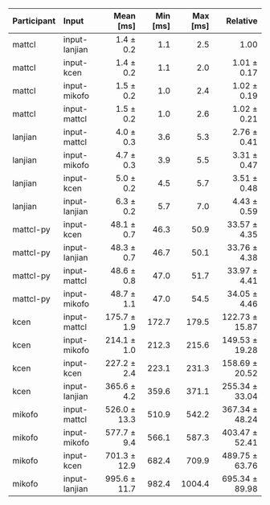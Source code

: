 | Participant | Input | Mean [ms] | Min [ms] | Max [ms] | Relative |
|:---|:---|---:|---:|---:|---:|
| mattcl | input-lanjian | 1.4 ± 0.2 | 1.1 | 2.5 | 1.00 |
| mattcl | input-kcen | 1.4 ± 0.2 | 1.1 | 2.0 | 1.01 ± 0.17 |
| mattcl | input-mikofo | 1.5 ± 0.2 | 1.0 | 2.4 | 1.02 ± 0.19 |
| mattcl | input-mattcl | 1.5 ± 0.2 | 1.0 | 2.6 | 1.02 ± 0.21 |
| lanjian | input-mattcl | 4.0 ± 0.3 | 3.6 | 5.3 | 2.76 ± 0.41 |
| lanjian | input-mikofo | 4.7 ± 0.3 | 3.9 | 5.5 | 3.31 ± 0.47 |
| lanjian | input-kcen | 5.0 ± 0.2 | 4.5 | 5.7 | 3.51 ± 0.48 |
| lanjian | input-lanjian | 6.3 ± 0.2 | 5.7 | 7.0 | 4.43 ± 0.59 |
| mattcl-py | input-kcen | 48.1 ± 0.7 | 46.3 | 50.9 | 33.57 ± 4.35 |
| mattcl-py | input-lanjian | 48.3 ± 0.7 | 46.7 | 50.1 | 33.76 ± 4.38 |
| mattcl-py | input-mattcl | 48.6 ± 0.8 | 47.0 | 51.7 | 33.97 ± 4.41 |
| mattcl-py | input-mikofo | 48.7 ± 1.1 | 47.0 | 54.5 | 34.05 ± 4.46 |
| kcen | input-mattcl | 175.7 ± 1.9 | 172.7 | 179.5 | 122.73 ± 15.87 |
| kcen | input-mikofo | 214.1 ± 1.0 | 212.3 | 215.6 | 149.53 ± 19.28 |
| kcen | input-kcen | 227.2 ± 2.4 | 223.1 | 231.3 | 158.69 ± 20.52 |
| kcen | input-lanjian | 365.6 ± 4.2 | 359.6 | 371.1 | 255.34 ± 33.04 |
| mikofo | input-mattcl | 526.0 ± 13.3 | 510.9 | 542.2 | 367.34 ± 48.24 |
| mikofo | input-mikofo | 577.7 ± 9.4 | 566.1 | 587.3 | 403.47 ± 52.41 |
| mikofo | input-kcen | 701.3 ± 12.9 | 682.4 | 709.9 | 489.75 ± 63.76 |
| mikofo | input-lanjian | 995.6 ± 11.7 | 982.4 | 1004.4 | 695.34 ± 89.98 |
